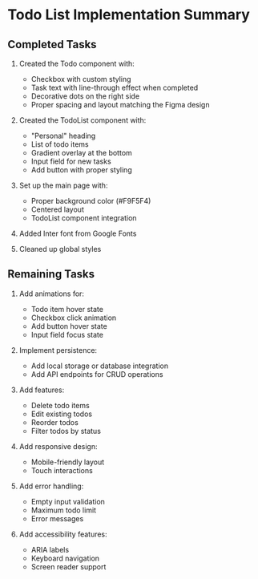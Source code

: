 # Todo List Implementation Summary

## Completed Tasks
1. Created the Todo component with:
   - Checkbox with custom styling
   - Task text with line-through effect when completed
   - Decorative dots on the right side
   - Proper spacing and layout matching the Figma design

2. Created the TodoList component with:
   - "Personal" heading
   - List of todo items
   - Gradient overlay at the bottom
   - Input field for new tasks
   - Add button with proper styling

3. Set up the main page with:
   - Proper background color (#F9F5F4)
   - Centered layout
   - TodoList component integration

4. Added Inter font from Google Fonts
5. Cleaned up global styles

## Remaining Tasks
1. Add animations for:
   - Todo item hover state
   - Checkbox click animation
   - Add button hover state
   - Input field focus state

2. Implement persistence:
   - Add local storage or database integration
   - Add API endpoints for CRUD operations

3. Add features:
   - Delete todo items
   - Edit existing todos
   - Reorder todos
   - Filter todos by status

4. Add responsive design:
   - Mobile-friendly layout
   - Touch interactions

5. Add error handling:
   - Empty input validation
   - Maximum todo limit
   - Error messages

6. Add accessibility features:
   - ARIA labels
   - Keyboard navigation
   - Screen reader support 
